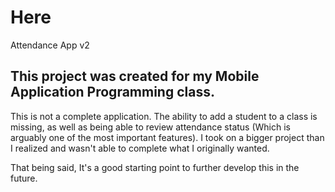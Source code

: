 # Here
Attendance App v2

## This project was created for my Mobile Application Programming class. 
This is not a complete application. The ability to add a student to a class is missing, as well as being able to review attendance status (Which is arguably one of the most important features). I took on a bigger project than I realized and wasn't able to complete what I originally wanted.

That being said, It's a good starting point to further develop this in the future.

